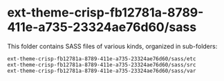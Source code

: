 # ext-theme-crisp-fb12781a-8789-411e-a735-23324ae76d60/sass

This folder contains SASS files of various kinds, organized in sub-folders:

    ext-theme-crisp-fb12781a-8789-411e-a735-23324ae76d60/sass/etc
    ext-theme-crisp-fb12781a-8789-411e-a735-23324ae76d60/sass/src
    ext-theme-crisp-fb12781a-8789-411e-a735-23324ae76d60/sass/var
